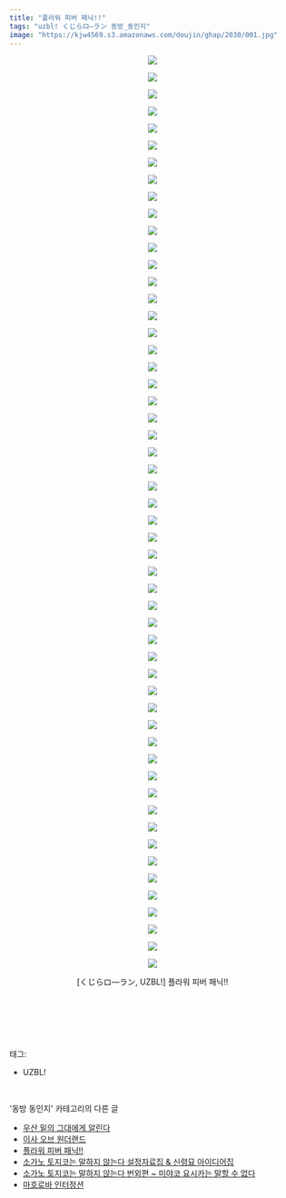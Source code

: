 ```yaml
---
title: "플라워 피버 패닉!!"
tags: "uzbl! くじらロ―ラン 동방_동인지"
image: "https://kjw4569.s3.amazonaws.com/doujin/ghap/2030/001.jpg"
---
```

<div class="article">
<p style="text-align: center; clear: none; float: none;"><img src="{{ site.imgserver3 }}/ghap/2030/001.jpg"/></p>
<p style="text-align: center; clear: none; float: none;"><img src="{{ site.imgserver3 }}/ghap/2030/002.jpg"/></p>
<p style="text-align: center; clear: none; float: none;"><img src="{{ site.imgserver3 }}/ghap/2030/003.jpg"/></p>
<p style="text-align: center; clear: none; float: none;"><img src="{{ site.imgserver3 }}/ghap/2030/004.jpg"/></p>
<p style="text-align: center; clear: none; float: none;"><img src="{{ site.imgserver3 }}/ghap/2030/005.jpg"/></p>
<p style="text-align: center; clear: none; float: none;"><img src="{{ site.imgserver3 }}/ghap/2030/006.jpg"/></p>
<p style="text-align: center; clear: none; float: none;"><img src="{{ site.imgserver3 }}/ghap/2030/007.jpg"/></p>
<p style="text-align: center; clear: none; float: none;"><img src="{{ site.imgserver3 }}/ghap/2030/008.jpg"/></p>
<p style="text-align: center; clear: none; float: none;"><img src="{{ site.imgserver3 }}/ghap/2030/009.jpg"/></p>
<p style="text-align: center; clear: none; float: none;"><img src="{{ site.imgserver3 }}/ghap/2030/010.jpg"/></p>
<p style="text-align: center; clear: none; float: none;"><img src="{{ site.imgserver3 }}/ghap/2030/011.jpg"/></p>
<p style="text-align: center; clear: none; float: none;"><img src="{{ site.imgserver3 }}/ghap/2030/012.jpg"/></p>
<p style="text-align: center; clear: none; float: none;"><img src="{{ site.imgserver3 }}/ghap/2030/013.jpg"/></p>
<p style="text-align: center; clear: none; float: none;"><img src="{{ site.imgserver3 }}/ghap/2030/014.jpg"/></p>
<p style="text-align: center; clear: none; float: none;"><img src="{{ site.imgserver3 }}/ghap/2030/015.jpg"/></p>
<p style="text-align: center; clear: none; float: none;"><img src="{{ site.imgserver3 }}/ghap/2030/016.jpg"/></p>
<p style="text-align: center; clear: none; float: none;"><img src="{{ site.imgserver3 }}/ghap/2030/017.jpg"/></p>
<p style="text-align: center; clear: none; float: none;"><img src="{{ site.imgserver3 }}/ghap/2030/018.jpg"/></p>
<p style="text-align: center; clear: none; float: none;"><img src="{{ site.imgserver3 }}/ghap/2030/019.jpg"/></p>
<p style="text-align: center; clear: none; float: none;"><img src="{{ site.imgserver3 }}/ghap/2030/020.jpg"/></p>
<p style="text-align: center; clear: none; float: none;"><img src="{{ site.imgserver3 }}/ghap/2030/021.jpg"/></p>
<p style="text-align: center; clear: none; float: none;"><img src="{{ site.imgserver3 }}/ghap/2030/022.jpg"/></p>
<p style="text-align: center; clear: none; float: none;"><img src="{{ site.imgserver3 }}/ghap/2030/023.jpg"/></p>
<p style="text-align: center; clear: none; float: none;"><img src="{{ site.imgserver3 }}/ghap/2030/024.jpg"/></p>
<p style="text-align: center; clear: none; float: none;"><img src="{{ site.imgserver3 }}/ghap/2030/025.jpg"/></p>
<p style="text-align: center; clear: none; float: none;"><img src="{{ site.imgserver3 }}/ghap/2030/026.jpg"/></p>
<p style="text-align: center; clear: none; float: none;"><img src="{{ site.imgserver3 }}/ghap/2030/027.jpg"/></p>
<p style="text-align: center; clear: none; float: none;"><img src="{{ site.imgserver3 }}/ghap/2030/028.jpg"/></p>
<p style="text-align: center; clear: none; float: none;"><img src="{{ site.imgserver3 }}/ghap/2030/029.jpg"/></p>
<p style="text-align: center; clear: none; float: none;"><img src="{{ site.imgserver3 }}/ghap/2030/030.jpg"/></p>
<p style="text-align: center; clear: none; float: none;"><img src="{{ site.imgserver3 }}/ghap/2030/031.jpg"/></p>
<p style="text-align: center; clear: none; float: none;"><img src="{{ site.imgserver3 }}/ghap/2030/032.jpg"/></p>
<p style="text-align: center; clear: none; float: none;"><img src="{{ site.imgserver3 }}/ghap/2030/033.jpg"/></p>
<p style="text-align: center; clear: none; float: none;"><img src="{{ site.imgserver3 }}/ghap/2030/034.jpg"/></p>
<p style="text-align: center; clear: none; float: none;"><img src="{{ site.imgserver3 }}/ghap/2030/035.jpg"/></p>
<p style="text-align: center; clear: none; float: none;"><img src="{{ site.imgserver3 }}/ghap/2030/036.jpg"/></p>
<p style="text-align: center; clear: none; float: none;"><img src="{{ site.imgserver3 }}/ghap/2030/037.jpg"/></p>
<p style="text-align: center; clear: none; float: none;"><img src="{{ site.imgserver3 }}/ghap/2030/038.jpg"/></p>
<p style="text-align: center; clear: none; float: none;"><img src="{{ site.imgserver3 }}/ghap/2030/039.jpg"/></p>
<p style="text-align: center; clear: none; float: none;"><img src="{{ site.imgserver3 }}/ghap/2030/040.jpg"/></p>
<p style="text-align: center; clear: none; float: none;"><img src="{{ site.imgserver3 }}/ghap/2030/041.jpg"/></p>
<p style="text-align: center; clear: none; float: none;"><img src="{{ site.imgserver3 }}/ghap/2030/042.jpg"/></p>
<p style="text-align: center; clear: none; float: none;"><img src="{{ site.imgserver3 }}/ghap/2030/043.jpg"/></p>
<p style="text-align: center; clear: none; float: none;"><img src="{{ site.imgserver3 }}/ghap/2030/044.jpg"/></p>
<p style="text-align: center; clear: none; float: none;"><img src="{{ site.imgserver3 }}/ghap/2030/045.jpg"/></p>
<p style="text-align: center; clear: none; float: none;"><img src="{{ site.imgserver3 }}/ghap/2030/046.jpg"/></p>
<p style="text-align: center; clear: none; float: none;"><img src="{{ site.imgserver3 }}/ghap/2030/047.jpg"/></p>
<p style="text-align: center; clear: none; float: none;"><img src="{{ site.imgserver3 }}/ghap/2030/048.jpg"/></p>
<p style="text-align: center; clear: none; float: none;"><img src="{{ site.imgserver3 }}/ghap/2030/049.jpg"/></p>
<p style="text-align: center; clear: none; float: none;"><img src="{{ site.imgserver3 }}/ghap/2030/050.jpg"/></p>
<p style="text-align: center; clear: none; float: none;"><img src="{{ site.imgserver3 }}/ghap/2030/051.jpg"/></p>
<p style="text-align: center; clear: none; float: none;"><img src="{{ site.imgserver3 }}/ghap/2030/052.jpg"/></p>
<p style="text-align: center; clear: none; float: none;"><img src="{{ site.imgserver3 }}/ghap/2030/053.jpg"/></p>
<p style="text-align: center; clear: none; float: none;"><img src="{{ site.imgserver3 }}/ghap/2030/054.jpg"/></p>
<p style="text-align: center; clear: none; float: none;">[くじらロ―ラン, UZBL!] 플라워 피버 패닉!!</p>
<p style="text-align: center; clear: none; float: none;"><br/></p>
<p><br/></p>
</div><br/>
<div class="tagTrail">
<p>태그: </p>
<ul>
<li>UZBL!</li>
</ul>
</div><br/>
<div class="another">
<p>'동방 동인지' 카테고리의 다른 글</p>
<ul>
<li><a href="/ghap_2032">우산 밑의 그대에게 알린다</a></li>
<li><a href="/ghap_2031">이사 오브 원더랜드</a></li>
<li><a href="/ghap_2030">플라워 피버 패닉!!</a></li>
<li><a href="/ghap_2028">소가노 토지코는 말하지 않는다 설정자료집 &amp; 신령묘 아이디어집</a></li>
<li><a href="/ghap_2027">소가노 토지코는 말하지 않는다 번외편 ~ 미야코 요시카는 말할 수 없다</a></li>
<li><a href="/ghap_2025">마호로바 인터정션</a></li>
</ul>
</div><br/>
<div class="cb_module cb_fluid">
<div class="cb_wrt cb_profile">
</div><!-- commentList close -->
</div><br/>
